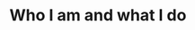 ---
layout: page
title: Who I am and what I do
standfirst: "I'm a web designer and developer in Reading, Berkshire, and I design beautiful, usable and accessible websites. I believe that good web design starts with good content and a solid foundation of well-written code and I can help you with both. If you'd like to work together you can send me an <a href='mailto:thomas@jea.tt'>email</a> or find me <a href='http://twitter.com/jea_tt'>on Twitter</a>."
---